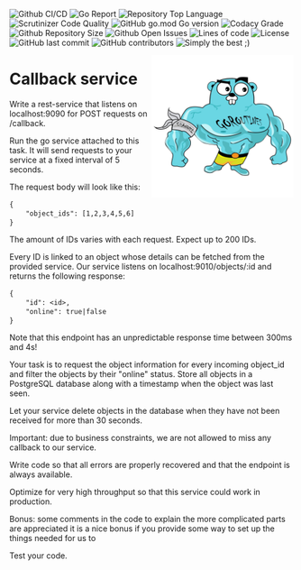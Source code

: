 ![Github CI/CD](https://img.shields.io/github/workflow/status/evt/callback/Go)
![Go Report](https://goreportcard.com/badge/github.com/evt/callback)
![Repository Top Language](https://img.shields.io/github/languages/top/evt/callback)
![Scrutinizer Code Quality](https://img.shields.io/scrutinizer/quality/g/evt/callback/main)
![GitHub go.mod Go version](https://img.shields.io/github/go-mod/go-version/evt/callback)
![Codacy Grade](https://img.shields.io/codacy/grade/c9467ed47e064b1981e53862d0286d65)
![Github Repository Size](https://img.shields.io/github/repo-size/evt/callback)
![Github Open Issues](https://img.shields.io/github/issues/evt/callback)
![Lines of code](https://img.shields.io/tokei/lines/github/evt/callback)
![License](https://img.shields.io/badge/license-MIT-green)
![GitHub last commit](https://img.shields.io/github/last-commit/evt/callback)
![GitHub contributors](https://img.shields.io/github/contributors/evt/callback)
![Simply the best ;)](https://img.shields.io/badge/simply-the%20best%20%3B%29-orange)

<img align="right" width="50%" src="./images/big-gopher.jpg">

# Callback service

Write a rest-service that listens on localhost:9090 for POST requests on /callback.

Run the go service attached to this task. It will send requests to your service at a fixed interval of 5 seconds.

The request body will look like this:
```
{
    "object_ids": [1,2,3,4,5,6]
}
```
The amount of IDs varies with each request. Expect up to 200 IDs.

Every ID is linked to an object whose details can be fetched from the provided
service. Our service listens on localhost:9010/objects/:id and returns the
following response:
```
{
    "id": <id>,
    "online": true|false
}
```
Note that this endpoint has an unpredictable response time between 300ms and 4s!

Your task is to request the object information for every incoming object_id and filter the objects by their "online" status.
Store all objects in a PostgreSQL database along with a timestamp when the object was last seen.

Let your service delete objects in the database when they have not been received for more than 30 seconds.

Important: due to business constraints, we are not allowed to miss any callback to our service.

Write code so that all errors are properly recovered and that the endpoint is always available.

Optimize for very high throughput so that this service could work in production.

Bonus:
some comments in the code to explain the more complicated parts are appreciated
it is a nice bonus if you provide some way to set up the things needed for us to

Test your code.
